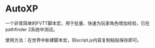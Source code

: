 # AutoXP

一个非常简单的FVTT脚本宏，用于批量、快速为玩家角色增加经验，已在pathfinder 2系统中测试。

使用方法：在世界中新建脚本宏，将script.js内容复制粘贴保存即可。
